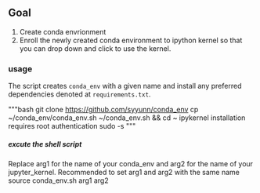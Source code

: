 ## Goal
1. Create conda envrionment
2. Enroll the newly created conda environment to ipython kernel so that you can drop down and click to use the kernel.

### usage  
The script creates `conda_env` with a given name and install any preferred dependencies denoted at `requirements.txt`. 

"""bash
git clone https://github.com/syyunn/conda_env
cp ~/conda_env/conda_env.sh ~/conda_env.sh && cd ~
ipykernel installation requires root authentication 
sudo -s 
"""

##### excute the shell script 
Replace arg1 for the name of your conda_env and arg2 for the name of your jupyter_kernel. Recommended to set arg1 and arg2 with the same name
  source conda_env.sh arg1 arg2

